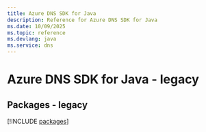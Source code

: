 ```yaml
---
title: Azure DNS SDK for Java
description: Reference for Azure DNS SDK for Java
ms.date: 10/09/2025
ms.topic: reference
ms.devlang: java
ms.service: dns
---
```

# Azure DNS SDK for Java - legacy
## Packages - legacy
[!INCLUDE [packages](dns-index.md)]
